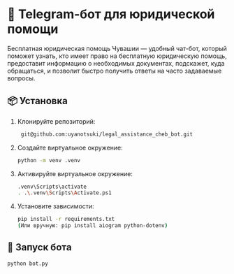 # 🤖 Telegram-бот для юридической помощи
Бесплатная юридическая помощь Чувашии — удобный чат-бот, который поможет узнать, кто имеет право на бесплатную юридическую помощь, предоставит информацию о необходимых документах, подскажет, куда обращаться, и позволит быстро получить ответы на часто задаваемые вопросы.

## 📦 Установка
1. Клонируйте репозиторий:
   ```bash
    git@github.com:uyanotsuki/legal_assistance_cheb_bot.git
2. Создайте виртуальное окружение:
    ```bash
   python -m venv .venv
3. Активируйте виртуальное окружение:
   ```bash
   .venv\Scripts\activate
   . .\.venv\Scripts\Activate.ps1
4. Установите зависимости:
   ```bash
   pip install -r requirements.txt
   (Или вручную: pip install aiogram python-dotenv)

## 🚀 Запуск бота
```bash
python bot.py
